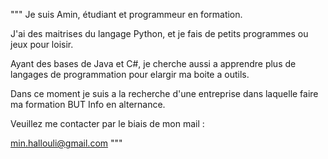 """
Je suis Amin, étudiant et programmeur en formation.

J'ai des maitrises du langage Python, et je fais de petits programmes ou jeux pour loisir.

Ayant des bases de Java et C#, je cherche aussi a apprendre plus de langages de programmation pour elargir ma boite a outils.

Dans ce moment je suis a la recherche d'une entreprise dans laquelle faire ma formation BUT Info en alternance.

Veuillez me contacter par le biais de mon mail :

  min.hallouli@gmail.com
"""
